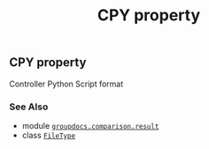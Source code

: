 ﻿---
title: CPY property
second_title: GroupDocs.Comparison for Python via .NET API References
description: 
type: docs
url: /python-net/groupdocs.comparison.result/filetype/cpy/
is_root: false
weight: 230
---

## CPY property


Controller Python Script format

### See Also
* module [`groupdocs.comparison.result`](../../)
* class [`FileType`](/comparison/python-net/groupdocs.comparison.result/filetype)
